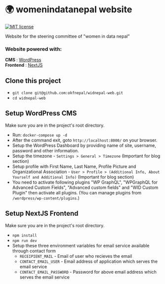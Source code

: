 # 🌍 womenindatanepal website
[![MIT license](https://img.shields.io/github/license/mashape/apistatus.svg?style=flat)](https://github.com/okfnepal/widnepal-web/blob/master/LICENSE)

Website for the steering committee of "women in data nepal"

### Website powered with:
**CMS** : [WordPress](https://wordpress.com/)  \
**Frontend** : [NextJS](https://nextjs.org/)

## Clone this project
- ```git clone git@github.com:okfnepal/widnepal-web.git```
- ```cd widnepal-web```

## Setup WordPress CMS
Make sure you are in the project's root directory.
- Run: `docker-compose up -d`
- After the command exit, goto `http://localhost:8000/` on your browser.
- Setup the WordPress Dashboard by providing name of site, username, password and other information.
- Setup the timezone - `Settings > General > Timezone` (Important for blog section)
- Setup profile with First Name, Last Name, Profile Picture and Organizational Association - `User > Profile > (Additional Info, About Yourself and Additional Info)` (Important for blog section)
- You need to activate following  plugins "WP GraphQL", "WPGraphQL for Advanced Custom Fields", "Advanced custom fields" and "WID Custom Plugin" then activate all plugins. (You can manage plugins from `/wordpress/wp-content/plugins`.)

## Setup NextJS Frontend
Make sure you are in the project's root directory.
- ```npm install```
- ```npm run dev```
- Setup these three environment variables for email service available through contact form
  - `RECEIPIENT_MAIL` - Email of user who recieves the email
  - `CONTACT_EMAIL_USER` - Email address of application which serves the email service
  - `CONTACT_EMAIL_PASSWORD` - Password for above email address which serves the email service
